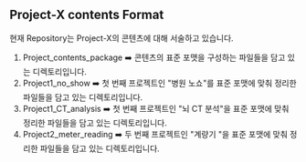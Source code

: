 ## Project-X contents Format </br>

현재 Repository는 Project-X의 콘텐츠에 대해 서술하고 있습니다. 
1. Project_contents_package ➡️ 콘텐츠의 표준 포맷을 구성하는 파일들을 담고 있는 디렉토리입니다.
2. Project1_no_show ➡️ 첫 번째 프로젝트인 "병원 노쇼"를 표준 포맷에 맞춰 정리한 파일들을 담고 있는 디렉토리입니다.
3. Project1_CT_analysis ➡️ 첫 번째 프로젝트인 "뇌 CT 분석"을 표준 포맷에 맞춰 정리한 파일들을 담고 있는 디렉토리입니다.
4. Project2_meter_reading ➡️ 두 번째 프로젝트인 "계량기 "을 표준 포맷에 맞춰 정리한 파일들을 담고 있는 디렉토리입니다.

